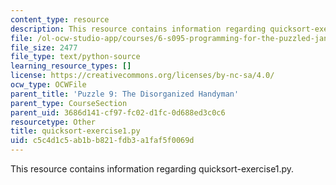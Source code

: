 ```yaml
---
content_type: resource
description: This resource contains information regarding quicksort-exercise1.py.
file: /ol-ocw-studio-app/courses/6-s095-programming-for-the-puzzled-january-iap-2018/c5c4d1c5ab1bb821fdb3a1faf5f0069d_quicksort-exercise1.py
file_size: 2477
file_type: text/python-source
learning_resource_types: []
license: https://creativecommons.org/licenses/by-nc-sa/4.0/
ocw_type: OCWFile
parent_title: 'Puzzle 9: The Disorganized Handyman'
parent_type: CourseSection
parent_uid: 3686d141-cf97-fc02-d1fc-0d688ed3c0c6
resourcetype: Other
title: quicksort-exercise1.py
uid: c5c4d1c5-ab1b-b821-fdb3-a1faf5f0069d
---
```

This resource contains information regarding quicksort-exercise1.py.